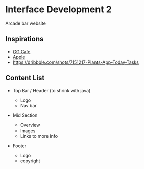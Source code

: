 # Interface Development 2
Arcade bar website

## Inspirations
- [GG Cafe](https://www.gggaming.ca/)
- [Apple](http://www.Apple.ca)
- https://dribbble.com/shots/7151217-Plants-App-Today-Tasks


## Content List


- Top Bar / Header  (to shrink with java)
  - Logo
  - Nav bar
  
- Mid Section
  - Overview
  - Images
  - Links to more info

- Footer
  - Logo
  - copyright































